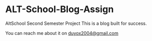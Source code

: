 # ALT-School-Blog-Assign
AltSchool Second Semester Project
This is a blog built for success.

You can reach me about it on duyox2004@gmail.com
